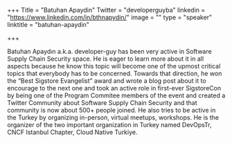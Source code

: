 +++
Title = "Batuhan Apaydin"
Twitter = "developerguyba"
linkedin = "https://www.linkedin.com/in/bthnapydin/"
image = ""
type = "speaker"
linktitle = "batuhan-apaydin"

+++

Batuhan Apaydın a.k.a. developer-guy has been very active in Software Supply Chain Security space. He is eager to learn more about it in all aspects because he know this topic will become one of the upmost critical topics that everybody has to be concerned. Towards that direction, he won the “Best Sigstore Evangelist” award and wrote a blog post about it to encourage to the next one and took an active role in first-ever SigstoreCon by being one of the Program Commitee members of the event and created a Twitter Community about Software Supply Chain Security and that community is now about 500+ people joined. He also tries to be active in the Turkey by organizing in-person, virtual meetups, workshops. He is the organizer of the two important organization in Turkey named DevOpsTr, CNCF Istanbul Chapter, Cloud Native Turkiye.
